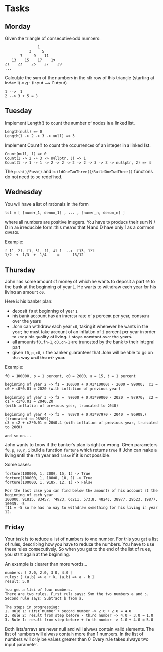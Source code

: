 # Tasks

## Monday

Given the triangle of consecutive odd numbers:

                   1
               3     5
           7     9    11
       13    15    17    19
    21    23    25    27    29
    ...

Calculate the sum of the numbers in the `n`th row of this triangle (starting at index 1) e.g.: (Input --> Output)

    1 -->  1
    2 --> 3 + 5 = 8

## Tuesday

Implement Length() to count the number of nodes in a linked list.

    Length(null) => 0
    Length(1 -> 2 -> 3 -> null) => 3

Implement Count() to count the occurrences of an integer in a linked list.

    Count(null, 1) => 0
    Count(1 -> 2 -> 3 -> nullptr, 1) => 1
    Count(1 -> 1 -> 1 -> 2 -> 2 -> 2 -> 2 -> 3 -> 3 -> nullptr, 2) => 4

The `push()/Push()` and `buildOneTwoThree()/BuildOneTwoThree()` functions do not need to be redefined.

## Wednesday

You will have a list of rationals in the form

    lst = [ [numer_1, denom_1] , ... , [numer_n, denom_n] ]

where all numbers are positive integers. You have to produce their sum N / D in an irreducible form: this means that N and D have only 1 as a common divisor.

Example:

    [ [1, 2], [1, 3], [1, 4] ]  -->  [13, 12]
    1/2  +  1/3  +  1/4     =      13/12

## Thursday

John has some amount of money of which he wants to deposit a part `f0` to the bank at the beginning of year `1`. He wants to withdraw each year for his living an amount `c0`.

Here is his banker plan:

- deposit `f0` at beginning of year `1`
- his bank account has an interest rate of `p` percent per year, constant over the years
- John can withdraw each year `c0`, taking it whenever he wants in the year; he must take account of an inflation of `i` percent per year in order to keep his quality of living. `i` stays constant over the years.
- all amounts `f0`..`fn-1`, `c0`..`cn-1` are truncated by the bank to their integral part
- given `f0`, `p`, `c0`, `i` the banker guarantees that John will be able to go on that way until the `nth` year.

Example:

    f0 = 100000, p = 1 percent, c0 = 2000, n = 15, i = 1 percent

    beginning of year 2 -> f1 = 100000 + 0.01*100000 - 2000 = 99000;  c1 = c0 + c0*0.01 = 2020 (with inflation of previous year)

    beginning of year 3 -> f2 =  99000 + 0.01*99000 - 2020  = 97970;  c2 = c1 + c1*0.01 = 2040.20 
    (with inflation of previous year, truncated to 2040)

    beginning of year 4 -> f3 =  97970 + 0.01*97970 - 2040  = 96909.7 (truncated to 96909); 
    c3 = c2 + c2*0.01 = 2060.4 (with inflation of previous year, truncated to 2060)

    and so on...

John wants to know if the banker's plan is right or wrong. Given parameters `f0`, `p`, `c0`, `n`, `i` build a function `fortune` which returns `true` if John can make a living until the `n`th year and `false` if it is not possible.

Some cases:

    fortune(100000, 1, 2000, 15, 1) -> True
    fortune(100000, 1, 10000, 10, 1) -> True
    fortune(100000, 1, 9185, 12, 1) -> False

    For the last case you can find below the amounts of his account at the beginning of each year:
    100000, 91815, 83457, 74923, 66211, 57318, 48241, 38977, 29523, 19877, 10035, -5
    f11 = -5 so he has no way to withdraw something for his living in year 12.

## Friday

Your task is to reduce a list of numbers to one number.
For this you get a list of rules, describing how you have to reduce the numbers.
You have to use these rules consecutively. So when you get to the end of the list of rules, you start again at the beginning.

An example is clearer than more words...

    numbers: [ 2.0, 2.0, 3.0, 4.0 ]
    rules: [ (a,b) => a + b, (a,b) => a - b ]
    result: 5.0

    You get a list of four numbers.
    There are two rules. First rule says: Sum the two numbers a and b. Second rule says: Subtract b from a.

    The steps in progressing:
    1. Rule 1: First number + second number -> 2.0 + 2.0 = 4.0
    2. Rule 2: result from step before - third number -> 4.0 - 3.0 = 1.0
    3. Rule 1: result from step before + forth number -> 1.0 + 4.0 = 5.0

Both lists/arrays are never null and will always contain valid elements.
The list of numbers will always contain more than 1 numbers.
In the list of numbers will only be values greater than 0.
Every rule takes always two input parameter.


